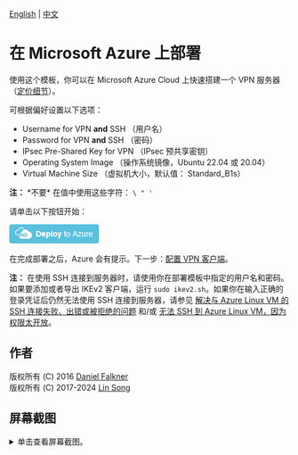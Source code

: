 [English](README.md) | [中文](README-zh.md)

# 在 Microsoft Azure 上部署

使用这个模板，你可以在 Microsoft Azure Cloud 上快速搭建一个 VPN 服务器 （[定价细节](https://azure.microsoft.com/zh-cn/pricing/details/virtual-machines/)）。

可根据偏好设置以下选项：

 - Username for VPN **and** SSH （用户名）
 - Password for VPN **and** SSH （密码）
 - IPsec Pre-Shared Key for VPN （IPsec 预共享密钥）
 - Operating System Image （操作系统镜像，Ubuntu 22.04 或 20.04）
 - Virtual Machine Size （虚拟机大小，默认值： Standard_B1s）

**注：** \*不要\* 在值中使用这些字符： `\ " '`

请单击以下按钮开始：

[![Deploy to Azure](../docs/images/azure-deploy-button.png)](https://portal.azure.com/#create/Microsoft.Template/uri/https%3A%2F%2Fraw.githubusercontent.com%2Fhwdsl2%2Fsetup-ipsec-vpn%2Fmaster%2Fazure%2Fazuredeploy.json)

在完成部署之后，Azure 会有提示。下一步：[配置 VPN 客户端](../README-zh.md#下一步)。

**注：** 在使用 SSH 连接到服务器时，请使用你在部署模板中指定的用户名和密码。如果要添加或者导出 IKEv2 客户端，运行 `sudo ikev2.sh`。如果你在输入正确的登录凭证后仍然无法使用 SSH 连接到服务器，请参见 [解决与 Azure Linux VM 的 SSH 连接失败、出错或被拒绝的问题](https://docs.microsoft.com/zh-cn/troubleshoot/azure/virtual-machines/troubleshoot-ssh-connection) 和/或 [无法 SSH 到 Azure Linux VM，因为权限太开放](https://docs.microsoft.com/zh-cn/troubleshoot/azure/virtual-machines/troubleshoot-ssh-permissions-too-open)。

## 作者

版权所有 (C) 2016 [Daniel Falkner](https://github.com/derdanu)   
版权所有 (C) 2017-2024 [Lin Song](https://github.com/hwdsl2)

## 屏幕截图

<details>
<summary>
单击查看屏幕截图。
</summary>

![Azure Custom Deployment](custom_deployment_screenshot.png)
</details>
